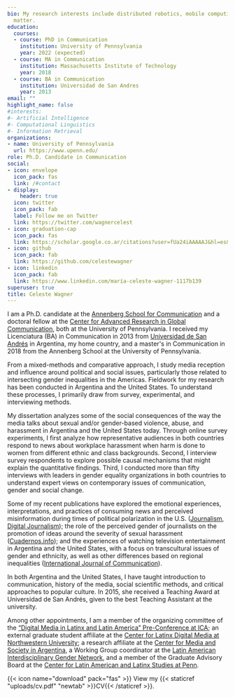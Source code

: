 ```yaml
---
bio: My research interests include distributed robotics, mobile computing and programmable
  matter.
education:
  courses:
  - course: PhD in Communication
    institution: University of Pennsylvania
    year: 2022 (expected)
  - course: MA in Communication
    institution: Massachusetts Institute of Technology
    year: 2018
  - course: BA in Communication
    institution: Universidad de San Andres
    year: 2013
email: ""
highlight_name: false
#interests:
#- Artificial Intelligence
#- Computational Linguistics
#- Information Retrieval
organizations:
- name: University of Pennsylvania
  url: https://www.upenn.edu/
role: Ph.D. Candidate in Communication
social:
- icon: envelope
  icon_pack: fas
  link: /#contact
- display:
    header: true
  icon: twitter
  icon_pack: fab
  label: Follow me on Twitter
  link: https://twitter.com/wagnercelest
- icon: graduation-cap
  icon_pack: fas
  link: https://scholar.google.co.ar/citations?user=fUa24iAAAAAJ&hl=es&inst=15561263346091999511&oi=ao
- icon: github
  icon_pack: fab
  link: https://github.com/celestewagner
- icon: linkedin
  icon_pack: fab
  link: https://www.linkedin.com/maría-celeste-wagner-1117b139
superuser: true
title: Celeste Wagner
---
```


I am a Ph.D. candidate at the [Annenberg School for Communication](https://www.asc.upenn.edu/) and a doctoral fellow at the [Center for Advanced Research in Global Communication](https://www.asc.upenn.edu/research/centers/center-for-advanced-research-in-global-communication), both at the University of Pennsylvania. I received my Licenciatura (BA) in Communication in 2013 from [Universidad de San Andrés](https://udesa.edu.ar/) in Argentina, my home country, and a master's in Communication in 2018 from the Annenberg School at the University of Pennsylvania. 

From a mixed-methods and comparative approach, I study media reception and influence around political and social issues, particularly those related to intersecting gender inequalities in the Americas. Fieldwork for my research has been conducted in Argentina and the United States. To understand these processes, I primarily draw from survey, experimental, and interviewing methods. 

My dissertation analyzes some of the social consequences of the way the media talks about sexual and/or gender-based violence, abuse, and harassment in Argentina and the United States today. Through online survey experiments, I first analyze how representative audiences in both countries respond to news about workplace harassment when harm is done to women from different ethnic and class backgrounds. Second, I interview survey respondents to explore possible causal mechanisms that might explain the quantitative findings. Third, I conducted more than fifty interviews with leaders in gender equality organizations in both countries to understand expert views on contemporary issues of communication, gender and social change.

Some of my recent publications have explored the emotional experiences, interpretations, and practices of consuming news and perceived misinformation during times of political polarization in the U.S. ([Journalism](https://journals.sagepub.com/doi/abs/10.1177/1464884919878545), [Digital Journalism](https://www.tandfonline.com/doi/abs/10.1080/21670811.2019.1653208)); the role of the perceived gender of journalists on the promotion of ideas around the severity of sexual harassment ([Cuadernos.info](https://scielo.conicyt.cl/scielo.php?pid=S0719-367X2019000100043&script=sci_arttext)); and the experiences of watching television entertainment in Argentina and the United States, with a focus on transcultural issues of gender and ethnicity, as well as other differences based on regional inequalities ([International Journal of Communication](https://ijoc.org/index.php/ijoc/article/view/14191)).

In both Argentina and the United States, I have taught introduction to communication, history of the media, social scientific methods, and critical approaches to popular culture. In 2015, she received a Teaching Award at Universidad de San Andrés, given to the best Teaching Assistant at the university.

Among other appointments, I am a member of the organizing committee of the [“Digital Media in Latinx and Latin America” Pre-Conference at ICA](https://latinxlatammedia.com/); an external graduate student affiliate at the [Center for Latinx Digital Media at Northwestern University](https://ldm.soc.northwestern.edu/); a research affiliate at the [Center for Media and Society in Argentina](https://udesa.edu.ar/meso-en/team), a Working Group coordinator at the [Latin American Interdisciplinary Gender Network](https://clais.macmillan.yale.edu/networks/laign), and a member of the Graduate Advisory Board at the [Center for Latin American and Latinx Studies at Penn](https://clals.sas.upenn.edu/).





{{< icon name="download" pack="fas" >}} View my {{< staticref "uploads/cv.pdf" "newtab" >}}CV{{< /staticref >}}.
